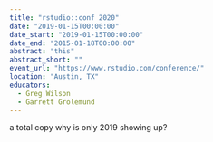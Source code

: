 ```yaml
---
title: "rstudio::conf 2020"
date: "2019-01-15T00:00:00"
date_start: "2019-01-15T00:00:00"
date_end: "2015-01-18T00:00:00"
abstract: "this"
abstract_short: ""
event_url: "https://www.rstudio.com/conference/"
location: "Austin, TX"
educators:
  - Greg Wilson
  - Garrett Grolemund
---
```


a total copy why is only 2019 showing up?
